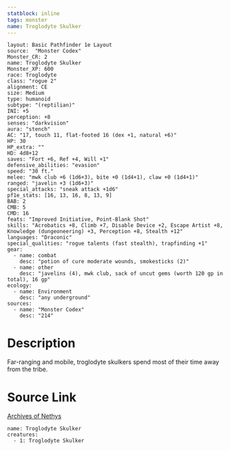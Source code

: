```yaml
---
statblock: inline
tags: monster
name: Troglodyte Skulker
---
```

```statblock
layout: Basic Pathfinder 1e Layout
source:  "Monster Codex"
Monster_CR: 2
name: Troglodyte Skulker
Monster_XP: 600
race: Troglodyte
class: "rogue 2"
alignment: CE
size: Medium
type: humanoid
subtype: "(reptilian)"
INI: +5
perception: +8
senses: "darkvision"
aura: "stench"
AC: "17, touch 11, flat-footed 16 (dex +1, natural +6)"
HP: 30
HP_extra: ""
HD: 4d8+12
saves: "Fort +6, Ref +4, Will +1"
defensive_abilities: "evasion"
speed: "30 ft."
melee: "mwk club +6 (1d6+3), bite +0 (1d4+1), claw +0 (1d4+1)"
ranged: "javelin +3 (1d6+3)"
special_attacks: "sneak attack +1d6"
pf1e_stats: [16, 13, 16, 8, 13, 9]
BAB: 2
CMB: 5
CMD: 16
feats: "Improved Initiative, Point-Blank Shot"
skills: "Acrobatics +8, Climb +7, Disable Device +2, Escape Artist +8, Knowledge (dungeoneering) +3, Perception +8, Stealth +12"
languages: "Draconic"
special_qualities: "rogue talents (fast stealth), trapfinding +1"
gear:
  - name: combat
    desc: "potion of cure moderate wounds, smokesticks (2)"
  - name: other
    desc: "javelins (4), mwk club, sack of uncut gems (worth 120 gp in total), 16 gp"
ecology:
  - name: Environment
    desc: "any underground"
sources:
  - name: "Monster Codex"
    desc: "214"
```
# Description
Far-ranging and mobile, troglodyte skulkers spend most of their time away from the tribe.
# Source Link
[Archives of Nethys](https://aonprd.com/MonsterDisplay.aspx?ItemName=Troglodyte%20Skulker)
```encounter-table
name: Troglodyte Skulker
creatures:
  - 1: Troglodyte Skulker
```
